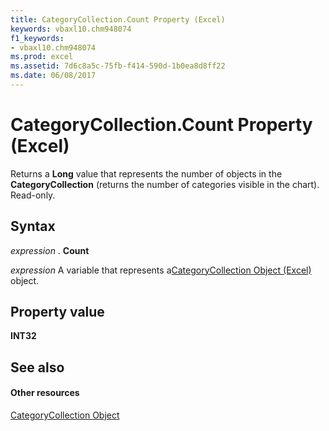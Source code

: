 ```yaml
---
title: CategoryCollection.Count Property (Excel)
keywords: vbaxl10.chm948074
f1_keywords:
- vbaxl10.chm948074
ms.prod: excel
ms.assetid: 7d6c8a5c-75fb-f414-590d-1b0ea8d8ff22
ms.date: 06/08/2017
---
```



# CategoryCollection.Count Property (Excel)

Returns a  **Long** value that represents the number of objects in the **CategoryCollection** (returns the number of categories visible in the chart). Read-only.


## Syntax

 _expression_ . **Count**

 _expression_ A variable that represents a[CategoryCollection Object (Excel)](categorycollection-object-excel.md) object.


## Property value

 **INT32**


## See also


#### Other resources



[CategoryCollection Object](categorycollection-object-excel.md)

